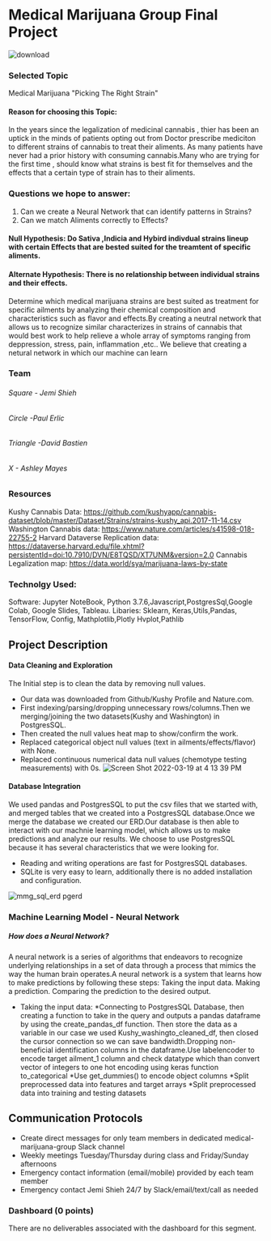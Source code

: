 # Medical Marijuana Group Final Project

![download](https://user-images.githubusercontent.com/59430635/159196712-e7aa3de9-7247-4aff-82d1-4e2ebc7d5c1c.gif)


### Selected Topic
Medical Marijuana "Picking The Right Strain"

#### Reason for choosing this Topic:
In the years since the legalization of medicinal cannabis , thier has been an uptick in the minds of patients opting out from Doctor prescribe mediciton to different strains of cannabis to treat their aliments. As many patients have never had a prior history with consuming cannabis.Many who are trying for the first time , should know what strains is best fit for themselves and the effects that a certain type of strain has to their aliments.

### Questions we hope to answer:
  1. Can we create a Neural Network that can identify patterns in Strains?
  2. Can we match Aliments correctly to Effects?

#### Null Hypothesis: Do Sativa ,Indicia and Hybird indivdual strains lineup with certain Effects that are bested suited for the treamtent of specific aliments.

#### Alternate Hypothesis: There is no relationship between individual strains and their effects.
Determine which medical marijuana strains are best suited as treatment for specific ailments by analyzing their chemical composition and characteristics such as flavor and effects.By creating a neutral network that allows us to recognize similar characterizes in strains of cannabis that would best work to help relieve a whole array of symptoms ranging from deppression, stress, pain, inflammation ,etc.. We believe that creating a netural network in which our machine can learn 

### Team
###### Square - Jemi Shieh
###### Circle -Paul Erlic
###### Triangle -David Bastien
###### X - Ashley Mayes


### Resources

Kushy Cannabis Data: https://github.com/kushyapp/cannabis-dataset/blob/master/Dataset/Strains/strains-kushy_api.2017-11-14.csv
Washington Cannabis data: https://www.nature.com/articles/s41598-018-22755-2
Harvard Dataverse Replication data: https://dataverse.harvard.edu/file.xhtml?persistentId=doi:10.7910/DVN/E8TQSD/XT7UNM&version=2.0
Cannabis Legalization map: https://data.world/sya/marijuana-laws-by-state

### Technolgy Used:

Software: Jupyter NoteBook, Python 3.7.6,Javascript,PostgresSql,Google Colab, Google Slides, Tableau.
Libaries: Sklearn, Keras,Utils,Pandas, TensorFlow, Config, Mathplotlib,Plotly Hvplot,Pathlib

## Project Description
 #### Data Cleaning and Exploration
 The Initial step is to clean the data by removing null values.
- Our data was downloaded from Github/Kushy Profile and Nature.com.
- First indexing/parsing/dropping unnecessary rows/columns.Then we merging/joining the two datasets(Kushy and Washington) in PostgresSQL.
- Then created the null values heat map to show/confirm the work.
- Replaced categorical object null values (text in ailments/effects/flavor) with None.
- Replaced continuous numerical data null values (chemotype testing measurements) with 0s.
![Screen Shot 2022-03-19 at 4 13 39 PM](https://user-images.githubusercontent.com/59430635/159137028-67e93f0d-4add-4f2a-af70-5ab076c6a0d4.png)
 
 #### Database Integration 
 We used pandas and PostgresSQL to put the csv files that we started with, and merged tables that we created into a PostgresSQL database.Once we merge the database we created our ERD.Our database is then able to interact with our machnie learning model, which allows us to make predictions and analyze our results. We choose to  use PostgresSQL because it has several characteristics that we were looking for.
 
 - Reading and writing operations are fast for PostgresSQL databases.
- SQLite is very easy to learn, additionally there is no added installation and configuration.

![mmg_sql_erd pgerd](https://user-images.githubusercontent.com/59430635/159135849-557fdfcf-56c9-47b1-aeb7-58404e5385a7.png)

### Machine Learning Model - Neural Network
##### How does a Neural Network?
  A neural network is a series of algorithms that endeavors to recognize underlying relationships in a set of data through a process that mimics the way the human brain operates.A neural network is a system that learns how to make predictions by following these steps: Taking the input data. Making a prediction. Comparing the prediction to the desired output.
- Taking the input data:
  *Connecting to PostgresSQL Database, then creating a function to take in the query and outputs a pandas dataframe by using the create_pandas_df function.
Then store the data as a variable in our case we used Kushy_washingto_cleaned_df, then closed the cursor connection so we can save bandwidth.Dropping non-beneficial identification columns in the dataframe.Use labelencoder to encode target ailment_1 column and check datatype which than convert vector of integers to one hot encoding using keras function to_categorical
*Use get_dummies() to encode object columns
*Split preprocessed data into features and target arrays
*Split preprocessed data into training and testing datasets
  


## Communication Protocols
* Create direct messages for only team members in dedicated medical-marijuana-group Slack channel
* Weekly meetings Tuesday/Thursday during class and Friday/Sunday afternoons 
* Emergency contact information (email/mobile) provided by each team member
* Emergency contact Jemi Shieh 24/7 by Slack/email/text/call as needed





### Dashboard (0 points)
There are no deliverables associated with the dashboard for this segment.
